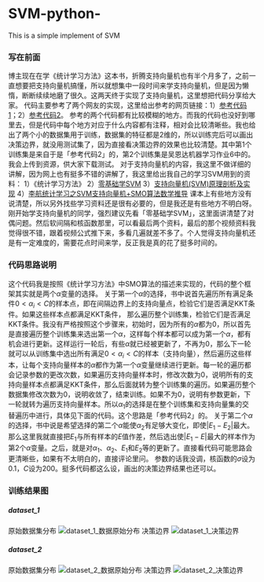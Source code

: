 # SVM-python-
This is a simple implement of SVM

### 写在前面
博主现在在学《统计学习方法》这本书，折腾支持向量机也有半个月多了，之前一直想要把支持向量机搞懂，所以就想集中一段时间来学支持向量机，但是因为懒惰，断断续续地磨了很久。这两天终于实现了支持向量机，这里想把代码分享给大家。
代码主要参考了两个网友的实现，这里给出参考的网页链接：1）[参考代码1](https://www.pkudodo.com/2018/12/16/1-8/)；2）[参考代码2](https://www.cnblogs.com/further-further-further/p/9596898.html)。
参考的两个代码都有比较模糊的地方。而我的代码也没好到哪里去，但是代码中每个地方对应于什么内容都有注释，相对会比较清晰些。我也给出了两个小的数据集用于训练，数据集的特征都是2维的，所以训练完后可以画出决策边界，就没用测试集了，因为直接看决策边界的效果也比较清楚。其中第1个训练集是来自于是「参考代码2」的，第2个训练集是吴恩达机器学习作业6中的。我会上传到资源，供大家下载测试。
对于支持向量机的内容，我这里不做详细的讲解，因为网上也有挺多不错的讲解了，我这里给出我自己的学习SVM用到的资料：
1）《统计学习方法》
2）[零基础学SVM](https://zhuanlan.zhihu.com/p/24638007)
3）[支持向量机(SVM)原理剖析及实现](https://www.pkudodo.com/2018/12/16/1-8/)
4）[李航统计学习之SVM支持向量机+SMO算法数学推导](https://www.bilibili.com/video/BV1S741117Pw
)
课本上有些地方没有说清楚，所以另外找些学习资料还是很有必要的，但是我还是有些地方不明白呀。刚开始学支持向量机的同学，强烈建议先看「零基础学SVM」，这里面讲清楚了对偶问题。然后软间隔和核函数那里，可以看最后两个资料，最后的那个视频资料我觉得很不错，跟着视频公式推下来，多看几遍就差不多了。个人觉得支持向量机还是有一定难度的，需要花点时间来学，反正我是真的花了挺多时间的。
### 代码思路说明
这个代码我是按照《统计学习方法》中SMO算法的描述来实现的，代码的整个框架其实就是两个$\alpha$变量的选择。
关于第一个$\alpha$的选择，书中说首先遍历所有满足条件$0<\alpha_i<C$的样本点，即在间隔边界上的支持向量点，检验它们是否满足KKT条件。如果这些样本点都满足KKT条件， 那么遍历整个训练集，检验它们是否满足KKT条件。我没有严格按照这个步骤来，初始时，因为所有的$\alpha$都为$0$，所以首先是直接遍历整个训练集来选出第一个$\alpha$，这样每个样本都可以成为第一个$\alpha$，都有机会进行更新。这样运行一轮后，有些$\alpha$就已经被更新了，不再为0，那么下一轮就可以从训练集中选出所有满足$0<\alpha_i<C$的样本（支持向量），然后遍历这些样本，让每个支持向量样本的$\alpha$都作为第一个$\alpha$变量继续进行更新。每一轮的遍历都会记录参数的更改次数，如果遍历支持向量样本时，修改次数为$0$，说明所有的支持向量样本点都满足KKT条件，那么后面就转为整个训练集的遍历。如果遍历整个数据集修改次数为$0$，说明收敛了，结束训练。如果不为$0$，说明有参数更新，下一轮就转为遍历支持向量样本。所以$\alpha_1$的选择是在整个训练集和支持向量集的交替遍历中进行，具体见下面的代码。这个思路是「参考代码2」的。
关于第二个$\alpha$的选择，书中说是希望选择的第二个$\alpha$能使$\alpha_2$有足够大变化，即使$\vert E_1-E_2 \vert$最大。那么这里我就直接把$E_1$与所有样本的$E$值作差，然后选出使$\vert E_1-E \vert$最大的样本作为第2个$\alpha$变量。之后，就是对$\alpha_1$、$\alpha_2$、$E_1$和$E_2$等的更新了。直接看代码可能思路会更清晰些，如果有不太明白的，直接评论里问。
参数的话我没调，核函数的$\sigma$设为0.1，$C$设为200。挺多代码都这么设，画出的决策边界结果也还可以。
### 训练结果图
##### dataset_1
原始数据集分布
![dataset_1_数据原始分布](https://img-blog.csdnimg.cn/2021012310433173.png?x-oss-process=image/watermark,type_ZmFuZ3poZW5naGVpdGk,shadow_10,text_aHR0cHM6Ly9ibG9nLmNzZG4ubmV0L2x5bjU4MzI1MDA=,size_16,color_FFFFFF,t_70)
决策边界
![dataset_1_决策边界](https://img-blog.csdnimg.cn/2021012310433132.png?x-oss-process=image/watermark,type_ZmFuZ3poZW5naGVpdGk,shadow_10,text_aHR0cHM6Ly9ibG9nLmNzZG4ubmV0L2x5bjU4MzI1MDA=,size_16,color_FFFFFF,t_70)
##### dataset_2
原始数据集分布
![dataset_2_数据原始分布](https://img-blog.csdnimg.cn/2021012310433192.png?x-oss-process=image/watermark,type_ZmFuZ3poZW5naGVpdGk,shadow_10,text_aHR0cHM6Ly9ibG9nLmNzZG4ubmV0L2x5bjU4MzI1MDA=,size_16,color_FFFFFF,t_70)
决策边界
![dataset_2_决策边界](https://img-blog.csdnimg.cn/2021012310433128.png?x-oss-process=image/watermark,type_ZmFuZ3poZW5naGVpdGk,shadow_10,text_aHR0cHM6Ly9ibG9nLmNzZG4ubmV0L2x5bjU4MzI1MDA=,size_16,color_FFFFFF,t_70)

